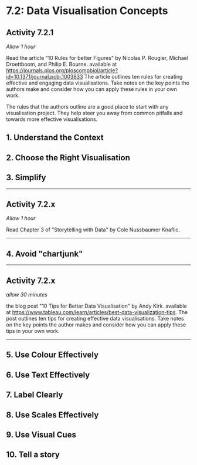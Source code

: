 # 7.2: Data Visualisation Concepts

## Activity 7.2.1

_Allow 1 hour_

Read the article "10 Rules for better Figures" by Nicolas P. Rougier, Michael
Droettboom, and Philip E. Bourne. available at
<https://journals.plos.org/ploscompbiol/article?id=10.1371/journal.pcbi.1003833>
The article outlines ten rules for creating effective and engaging data
visualisations. Take notes on the key points the authors make and consider how
you can apply these rules in your own work.

The rules that the authors outline are a good place to start with any
visualisation project. They help steer you away from common pitfalls and towards
more effective visualisations.

## 1. Understand the Context

## 2. Choose the Right Visualisation

## 3. Simplify

---

## Activity 7.2.x

_Allow 1 hour_

Read Chapter 3 of "Storytelling with Data" by Cole Nussbaumer Knaflic.

---

## 4. Avoid "chartjunk"

---

## Activity 7.2.x

_allow 30 minutes_

the blog post "10 Tips for Better Data Visualisation" by Andy Kirk. available at
<https://www.tableau.com/learn/articles/best-data-visualization-tips>. The post
outlines ten tips for creating effective data visualisations. Take notes on the
key points the author makes and consider how you can apply these tips in your
own work.

---

## 5. Use Colour Effectively

## 6. Use Text Effectively

## 7. Label Clearly

## 8. Use Scales Effectively

## 9. Use Visual Cues

## 10. Tell a story

<!-- TODO: write ~1000 words -->

<!-- TODO: add 2 activities -->
